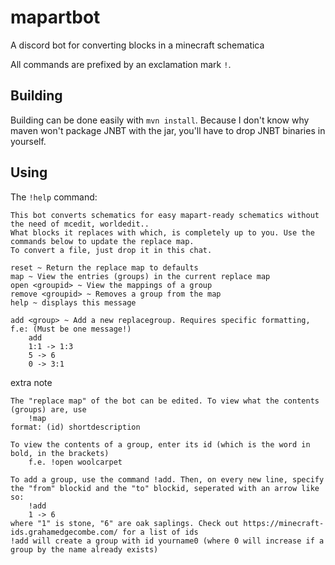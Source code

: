 # mapartbot
A discord bot for converting blocks in a minecraft schematica

All commands are prefixed by an exclamation mark `!`.

## Building
Building can be done easily with `mvn install`. Because I don't know why maven won't package JNBT with the jar, you'll have to drop JNBT binaries in yourself.

## Using
The `!help` command:
```
This bot converts schematics for easy mapart-ready schematics without the need of mcedit, worldedit..
What blocks it replaces with which, is completely up to you. Use the commands below to update the replace map.
To convert a file, just drop it in this chat.

reset ~ Return the replace map to defaults
map ~ View the entries (groups) in the current replace map
open <groupid> ~ View the mappings of a group
remove <groupid> ~ Removes a group from the map
help ~ displays this message

add <group> ~ Add a new replacegroup. Requires specific formatting, f.e: (Must be one message!)
    add
    1:1 -> 1:3
    5 -> 6
    0 -> 3:1
```

extra note
```
The "replace map" of the bot can be edited. To view what the contents (groups) are, use
    !map
format: (id) shortdescription

To view the contents of a group, enter its id (which is the word in bold, in the brackets)
    f.e. !open woolcarpet

To add a group, use the command !add. Then, on every new line, specify the "from" blockid and the "to" blockid, seperated with an arrow like so:
    !add
    1 -> 6
where "1" is stone, "6" are oak saplings. Check out https://minecraft-ids.grahamedgecombe.com/ for a list of ids
!add will create a group with id yourname0 (where 0 will increase if a group by the name already exists)
```
